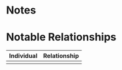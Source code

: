 # Notes

# Notable Relationships
| Individual | Relationship |
| ---------- | ------------ |
|            |              |